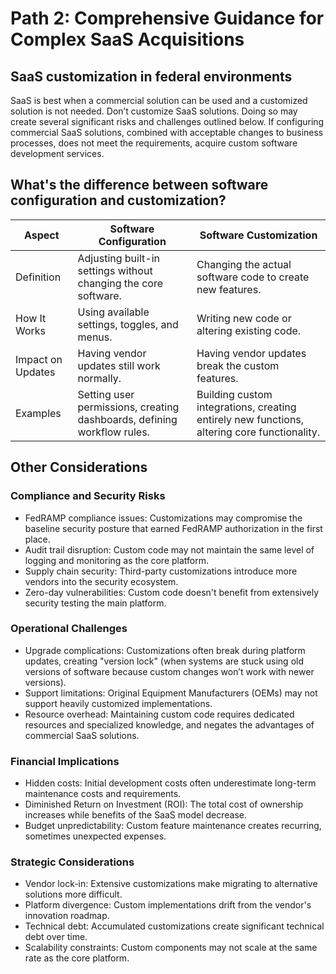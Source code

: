 # Path 2: Comprehensive Guidance for Complex SaaS Acquisitions

## SaaS customization in federal environments
SaaS is best when a commercial solution can be used and a customized solution is not needed. Don’t customize SaaS solutions. Doing so may create several significant risks and challenges outlined below. If configuring commercial SaaS solutions, combined with acceptable changes to business processes, does not meet the requirements, acquire custom software development services.

## What's the difference between software configuration and customization?

| **Aspect** | **Software Configuration** | **Software Customization** |
|------------|----------------------------|----------------------------|
| Definition | Adjusting built-in settings without changing the core software. | Changing the actual software code to create new features. |
| How It Works | Using available settings, toggles, and menus. | Writing new code or altering existing code. |
| Impact on Updates | Having vendor updates still work normally. | Having vendor updates break the custom features. |
| Examples | Setting user permissions, creating dashboards, defining workflow rules. | Building custom integrations, creating entirely new functions, altering core functionality. |

## Other Considerations
### Compliance and Security Risks
- FedRAMP compliance issues: Customizations may compromise the baseline security posture that earned FedRAMP authorization in the first place.
- Audit trail disruption: Custom code may not maintain the same level of logging and monitoring as the core platform.
- Supply chain security: Third-party customizations introduce more vendors into the security ecosystem.
- Zero-day vulnerabilities: Custom code doesn't benefit from extensively security testing the main platform.
### Operational Challenges
- Upgrade complications: Customizations often break during platform updates, creating "version lock" (when systems are stuck using old versions of software because custom changes won’t work with newer versions).
- Support limitations: Original Equipment Manufacturers (OEMs) may not support heavily customized implementations.
- Resource overhead: Maintaining custom code requires dedicated resources and specialized knowledge, and negates the advantages of commercial SaaS solutions. 
### Financial Implications
- Hidden costs: Initial development costs often underestimate long-term maintenance costs and requirements.
- Diminished Return on Investment (ROI): The total cost of ownership increases while benefits of the SaaS model decrease.
- Budget unpredictability: Custom feature maintenance creates recurring, sometimes unexpected expenses.
### Strategic Considerations
- Vendor lock-in: Extensive customizations make migrating to alternative solutions more difficult.
- Platform divergence: Custom implementations drift from the vendor's innovation roadmap.
- Technical debt: Accumulated customizations create significant technical debt over time.
- Scalability constraints: Custom components may not scale at the same rate as the core platform.
